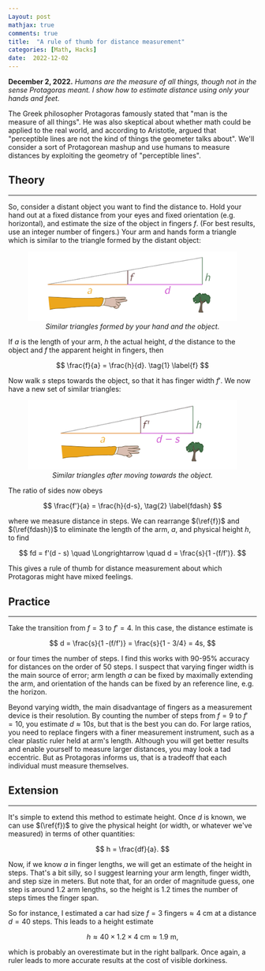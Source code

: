 ```yaml
---
Layout: post
mathjax: true
comments: true
title:  "A rule of thumb for distance measurement"
categories: [Math, Hacks]
date:  2022-12-02
---
```


**December 2, 2022.** *Humans are the measure of all things, though
  not in the sense Protagoras meant. I show how to estimate distance
  using only your hands and feet.*

The Greek philosopher Protagoras famously stated that "man is the
measure of all things". He was also skeptical about whether math could
be applied to the real world, and according to Aristotle, argued that
"perceptible lines are not the kind of things the geometer talks
about". We'll consider a sort of Protagorean mashup and use humans to
measure distances by exploiting the geometry of "perceptible lines".

## Theory
---

So, consider a distant object you want to find the distance to.
Hold your hand out at a fixed distance from your eyes and fixed
orientation (e.g. horizontal), and estimate the size of the object in
fingers $f$.
(For best results, use an integer number of fingers.)
Your arm and hands form a triangle which is similar to the triangle
formed by the distant object:

<figure>
    <div style="text-align:center"><img src
    ="/img/posts/distance1.png" width="700"/>
	<figcaption><i>Similar triangles formed by your hand and the object.</i></figcaption>
	</div>
	</figure>

If $a$ is the length of your arm, $h$ the actual height, $d$ the
distance to the object and $f$ the apparent height in fingers, then

$$
\frac{f}{a} = \frac{h}{d}. \tag{1} \label{f}
$$

Now walk $s$ steps towards the object, so that it has finger
width $f'$.
We now have a new set of similar triangles:

<figure>
    <div style="text-align:center"><img src
    ="/img/posts/distance2v2.png" width="700"/>
	<figcaption><i>Similar triangles after moving towards the object.</i></figcaption>
	</div>
	</figure>

The ratio of sides now obeys

$$
\frac{f'}{a} = \frac{h}{d-s}, \tag{2} \label{fdash}
$$

where we measure distance in steps.
We can rearrange $(\ref{f})$ and $(\ref{fdash})$ to eliminate the length of the arm, $a$, and physical
height $h$, to find

$$
fd = f'(d - s) \quad \Longrightarrow \quad d = \frac{s}{1 -(f/f')}.
$$

This gives a rule of thumb for distance measurement about which
Protagoras might have mixed feelings.

## Practice
---

Take the transition from $f = 3$ to $f' = 4$.
In this case, the distance estimate is

$$
d = \frac{s}{1 -(f/f')} = \frac{s}{1 - 3/4} = 4s,
$$

or four times the number of steps. I find this works with $90$-$95\%$
accuracy for distances on the order of $50$ steps.
I suspect that varying finger width is the main source of error;
arm length $a$ can be fixed by maximally extending the arm, and
orientation of the hands can be fixed by an reference line, e.g. the
horizon.

Beyond varying width, the main disadvantage of fingers as a
measurement device is their resolution.
By counting the number of steps from $f = 9$ to $f' = 10$, you estimate $d \approx 10s$, but
that is the best you can do. For large ratios, you need to replace
fingers with a finer measurement instrument, such as a clear plastic
ruler held at arm's length.
Although you will get better results and enable yourself to measure
larger distances, you may look a tad eccentric.
But as Protagoras informs us, that is a tradeoff that each individual
must measure themselves.

## Extension
---

It's simple to extend this method to estimate height.
Once $d$ is known, we can use $(\ref{f})$ to give the physical height
(or width, or whatever we've measured) in terms of other quantities:

$$
h = \frac{df}{a}.
$$

Now, if we know $a$ in finger lengths, we will get an estimate of the
height in steps.
That's a bit silly, so I suggest learning your arm length, finger
width, and step size in meters.
But note that, for an order of magnitude guess, one step is around
$1.2$ arm lengths, so the height is $1.2$ times the
number of steps times the finger span.

So for instance, I estimated a car had size $f = 3 \text{ fingers} \approx 4
\text{ cm}$ at a distance $d = 40$ steps.
This leads to a height estimate

$$
h \approx 40 \times 1.2 \times 4 \text{ cm} \approx 1.9 \text{ m},
$$

which is probably an overestimate but in the right ballpark.
Once again, a ruler leads to more accurate results at the cost of
visible dorkiness.
